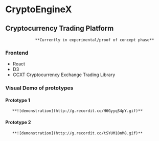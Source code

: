 # CryptoEngineX

## Cryptocurrency Trading Platform

                 **Currently in experimental/proof of concept phase**
 
 ### Frontend

* React
* D3
* CCXT Cryptocurrency Exchange Trading Library
### Visual Demo of prototypes



#### Prototype 1

       **![demonstration](http://g.recordit.co/H6GyyqS4pY.gif)**




#### Prototype 2

       **![demonstration](http://g.recordit.co/tSYUM18nM8.gif)**



